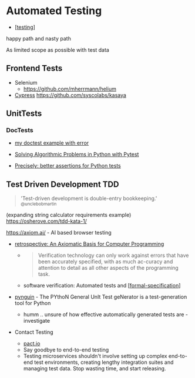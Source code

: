Automated Testing
=================

* [[testing]]

happy path and nasty path

As limited scope as possible with test data

Frontend Tests
--------------

* Selenium
    * https://github.com/mherrmann/helium
* [Cypress](https://www.cypress.io/)
https://github.com/syscolabs/kasaya



UnitTests
---------

### DocTests

* [my doctest example with error](https://github.com/calaldees/TeachProgramming/blob/master/teachprogramming/static/projects/doctest_example.py)
* [Solving Algorithmic Problems in Python with Pytest](https://adamj.eu/tech/2019/04/21/solving-algorithmic-problems-in-python-with-pytest/)

* [Precisely: better assertions for Python tests](https://github.com/mwilliamson/python-precisely)

Test Driven Development TDD
---

> 'Test-driven development is double-entry bookkeeping.' 
<sub>@unclebobmartin</sub>

(expanding string calculator requirements example)
https://osherove.com/tdd-kata-1/



https://axiom.ai/ - AI based browser testing

* [retrospective: An Axiomatic Basis for Computer Programming](https://dl.acm.org/doi/pdf/10.1145/1562764.1562779)
    * > Verification   technology   can only work against errors that have been accurately  specified,  with  as  much  ac-curacy   and   attention   to   detail   as   all other aspects of the programming task.
    * software verification: Automated tests and [[formal-specification]]

* [pynguin](https://github.com/se2p/pynguin) - The PYthoN General UnIt Test geNerator is a test-generation tool for Python
    * humm .. unsure of how effective automatically generated tests are - investigate

* Contact Testing
    * [pact.io](https://pact.io/)
    * Say goodbye to end-to-end testing
    * Testing microservices shouldn't involve setting up complex end-to-end test environments, creating lengthy integration suites and managing test data. Stop wasting time, and start releasing.


[//begin]: # "Autogenerated link references for markdown compatibility"
[testing]: testing.md "Testing"
[formal-specification]: formal-specification.md "Formal Specification"
[//end]: # "Autogenerated link references"